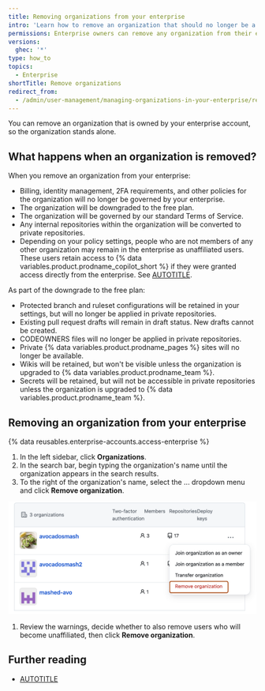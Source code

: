 ```yaml
---
title: Removing organizations from your enterprise
intro: 'Learn how to remove an organization that should no longer be a part of your enterprise.'
permissions: Enterprise owners can remove any organization from their enterprise.
versions:
  ghec: '*'
type: how_to
topics:
  - Enterprise
shortTitle: Remove organizations
redirect_from:
  - /admin/user-management/managing-organizations-in-your-enterprise/removing-organizations-from-your-enterprise
---
```


You can remove an organization that is owned by your enterprise account, so the organization stands alone.

## What happens when an organization is removed?

When you remove an organization from your enterprise:

* Billing, identity management, 2FA requirements, and other policies for the organization will no longer be governed by your enterprise.
* The organization will be downgraded to the free plan.
* The organization will be governed by our standard Terms of Service.
* Any internal repositories within the organization will be converted to private repositories.
* Depending on your policy settings, people who are not members of any other organization may remain in the enterprise as unaffiliated users. These users retain access to {% data variables.product.prodname_copilot_short %} if they were granted access directly from the enterprise. See [AUTOTITLE](/admin/enforcing-policies/enforcing-policies-for-your-enterprise/control-offboarding).

As part of the downgrade to the free plan:

* Protected branch and ruleset configurations will be retained in your settings, but will no longer be applied in private repositories.
* Existing pull request drafts will remain in draft status. New drafts cannot be created.
* CODEOWNERS files will no longer be applied in private repositories.
* Private {% data variables.product.prodname_pages %} sites will no longer be available.
* Wikis will be retained, but won't be visible unless the organization is upgraded to {% data variables.product.prodname_team %}.
* Secrets will be retained, but will not be accessible in private repositories unless the organization is upgraded to {% data variables.product.prodname_team %}.

## Removing an organization from your enterprise

{% data reusables.enterprise-accounts.access-enterprise %}
1. In the left sidebar, click **Organizations**.
1. In the search bar, begin typing the organization's name until the organization appears in the search results.
1. To the right of the organization's name, select the ... dropdown menu and click **Remove organization**.

 ![Expanded dropdown menu labeled with "...", for an organization. The "Remove organization" option outlined.](/assets/images/help/enterprises/remove-organization.png)

1. Review the warnings, decide whether to also remove users who will become unaffiliated, then click **Remove organization**.

## Further reading

* [AUTOTITLE](/admin/overview/about-enterprise-accounts)
